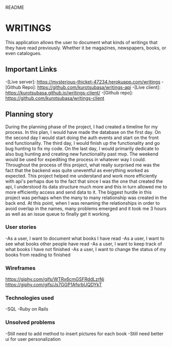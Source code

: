 README

# WRITINGS
This application allows the user to document what kinds of writings that they have read previously.  Whether it be magazines, newspapers, books, or even catalogues.

## Important Links
-[Live server]: https://mysterious-thicket-47234.herokuapp.com/writings
-[Github Repo]: https://github.com/kurotsubasa/writings-api
-[Live client]: https://kurotsubasa.github.io/writings-client/
-[Github repo]: https://github.com/kurotsubasa/writings-client

## Planning story
During the planning phase of the project, I had created a timeline for my process.  In this plan, I would have made the database on the first day.  On the second day I would start doing the auth events and start on the front end functionality.  The third day, I would finish up the functionality and go bug hunting to fix my code.  On the last day, I would primarily dedicate to also bug hunting and creating new functionality past mvp.  The weekend would be used for expediting the process in whatever way I could.  Throughout the process of this project, what really surprised me was the fact that the backend was quite uneventful as everything worked as expected.  This project helped me understand and work more efficiently with api's perhaps due to the fact that since I was the one that created the api, I understood its data structure much more and this in turn allowed me to more efficiently access and send data to it.  The biggest hurdle in this project was perhaps when the many to many relationship was created in the back end.  At this point, when I was renaming the relationships in order to avoid overlap in the names, many problems emerged and it took me 3 hours as well as an issue queue to finally get it working.

### User stories
-As a user, I want to document what books I have read
-As a user, I want to see what books other people have read
-As a user, I want to keep track of what books I have not finished
-As a user, I want to change the status of my books from reading to finished

### Wireframes
https://giphy.com/gifs/WTRx6cmGSFRddLzrNj
https://giphy.com/gifs/Js7GGP1AfsrbUQDYkT

### Technologies used
 -SQL
 -Ruby on Rails

### Unsolved problems
-Still need to add method to insert pictures for each book
-Still need better ui for user personalization
